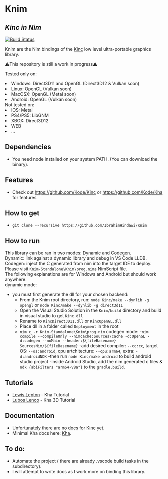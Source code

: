 # Knim
## _Kinc in Nim_

[![Build Status](https://travis-ci.org/joemccann/dillinger.svg?branch=master)](https://travis-ci.org/joemccann/dillinger)

Knim are the Nim bindings of the [Kinc](https://github.com/Kode/Kinc) low level ultra-portable graphics library.

⚠️This repository is still a work in progress⚠️

Tested only on:
<li>Windows: Direct3D11 and OpenGL (Direct3D12 & Vulkan soon)</li> 
<li>Linux: OpenGL (Vulkan soon)</li>
<li>MacOSX: OpenGL (Metal soon)</li>
<li>Android: OpenGL (Vulkan soon)</li>
Not tested on:
<li>IOS: Metal</li>
<li>PS4/PS5: LibGNM</li>
<li>XBOX: Direct3D12</li>
<li>WEB</li>
<li>...</li>

## Dependencies

- You need node installed on your system PATH. (You can download the binary).

## Features

- Check out https://github.com/Kode/Kinc or  https://github.com/Kode/Kha for features

## How to get

- ```git clone --recursive https://github.com/IbrahimHindawi/Knim```

## How to run

This library can be ran in two modes: Dynamic and Codegen.<br>
Dynamic: link against a dynamic library and debug in VS Code LLDB.<br>
Codegen: inject the C generated from nim into the target IDE to deploy.<br>
Please visit ```Knim-Standalone\Knim\prog.nims``` NimScript file.<br>
The following explanations are for Windows and Android but should work anywhere.<br>
dynamic mode:
- you must first generate the dll for your chosen backend:
    -  From the Knim root directory, run: ```node Kinc/make --dynlib -g opengl``` or ```node Kinc/make --dynlib -g direct3d11```
    -  Open the Visual Studio Solution in the ```Knim/build``` directory and build in visual studio to get ```Kinc.dll```
    -  Rename to ```KincDirect3D11.dll``` or ```KincOpenGL.dll```
    -  Place dll in a folder called ```Deployment``` in the root
    - ```nim c -r Knim-Standalone\Knim\prog.nim```
codegen mode:
-```nim compile --compileOnly --nimcache:Sources\cache -d:OpenGL -d:codegen --noMain --header:${fileBasename} SourcesNim/${fileBasename}```
-add desired compiler: ```--cc:cc```, target OS: ```--os:android```, cpu artchitecture: ```--cpu:arm64```, extra: ```-d:androidNDK```
-then run ```node Kinc/make android``` to build android studio project
-inside Android Studio, add the nim generated c files & ```ndk {abiFilters "arm64-v8a"}``` to the ```gradle.build```.

## Tutorials

- [Lewis Lepton](https://www.youtube.com/playlist?list=PL4neAtv21WOmmR5mKb7TQvEQHpMh1h0po) - Kha Tutorial
- [Lubos Lenco](https://github.com/luboslenco/kha3d_examples/wiki) - Kha 3D Tutorial

## Documentation

- Unfortunately there are no docs for [Kinc](https://github.com/Kode/Kinc) yet.
- Minimal Kha docs here: [Kha](http://kha.tech/).

## To do:
- Automate the project ( there are already .vscode build tasks in the subdirectory).
- I will attempt to write docs as I work more on binding this library.
